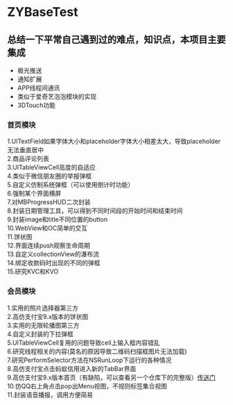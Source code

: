 # ZYBaseTest
## 总结一下平常自己遇到过的难点，知识点，本项目主要集成
* 极光推送<br>
* 通知扩展<br>
* APP线程间通讯<br>
* 类似于爱奇艺泡泡模块的实现<br>
* 3DTouch功能

### 首页模块
1.UITextField如果字体大小和placeholder字体大小相差太大，导致placeholder无法垂直居中<br>
2.商品评论列表<br>
3.UITableViewCell高度的自适应<br>
4.类似于微信朋友圈的举报弹框<br>
5.自定义仿制系统弹框（可以使用倒计时功能）<br>
6.强制某个界面横屏<br>
7.对MBProgressHUD二次封装<br>
8.封装日期管理工具，可以得到不同时间段的开始时间和结束时间<br>
9.封装image和title不同位置的button<br>
10.WebView和OC简单的交互<br>
11.饼状图<br>
12.界面连续push观察生命周期<br>
13.自定义collectionView的瀑布流<br>
14.绑定收款码时出现的不同的弹框<br>
15.研究KVC和KVO<br>

### 会员模块
1.实用的照片选择器第三方<br>
2.高仿支付宝9.x版本的饼状图<br>
3.实用的无限轮播图第三方<br>
4.自定义封装的下拉弹框<br>
5.UITableViewCell复用的问题导致cell上输入框内容错乱<br>
6.研究线程相关的内容(莫名的原因导致二维码扫描框图片无法加载)<br>
7.研究PerformSelector方法在NSRunLoop下运行的各种情况<br>
8.高仿支付宝点击蚂蚁信用进入新的TabBar界面<br>
9.高仿支付宝9.x版本首页（有缺陷，可以查看另一个仓库下的完整版）[传送门](https://github.com/shizhenyu/AliPayHomeDemo)<br>
10.仿QQ右上角点击pop出Menu视图，不规则标签集合视图<br>
11.封装语音播报，调用方便简易<br>
